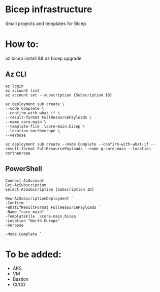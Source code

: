 # Bicep infrastructure
Small projects and templates for Bicep

# How to:
az bicep install && az bicep upgrade

## Az CLI
```
az login
az account list
az account set --subscription {Subscription ID}

az deployment sub create \
--mode Complete \
--confirm-with-what-if \
--result-format FullResourcePayloads \
--name core-main \
--template-file .\core-main.bicep \
--location northeurope \
--verbose

az deployment sub create --mode Complete --confirm-with-what-if --result-format FullResourcePayloads --name g-core-main --location northeurope 

```

## PowerShell
```
Connect-AzAccount
Get-AzSubscription
Select-AzSubscription [Subscription ID]

New-AzSubscriptionDeployment `
-Confirm `
-WhatIfResultFormat FullResourcePayloads `
-Name "core-main" `
-TemplateFile .\core-main.bicep `
-Location "North Europe" `
-Verbose

-Mode Complete `
```

# To be added:
- AKS
- VM
- Bastion
- CI/CD
